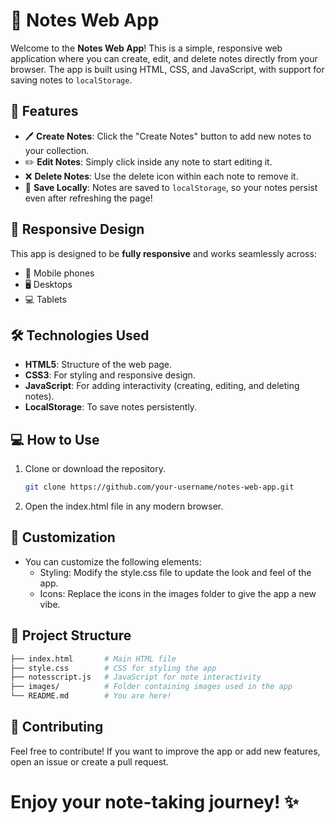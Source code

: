 # 📝 Notes Web App

Welcome to the **Notes Web App**! This is a simple, responsive web application where you can create, edit, and delete notes directly from your browser. The app is built using HTML, CSS, and JavaScript, with support for saving notes to `localStorage`.

## 🚀 Features

- 🖊️ **Create Notes**: Click the "Create Notes" button to add new notes to your collection.
- ✏️ **Edit Notes**: Simply click inside any note to start editing it.
- ❌ **Delete Notes**: Use the delete icon within each note to remove it.
- 💾 **Save Locally**: Notes are saved to `localStorage`, so your notes persist even after refreshing the page!

## 📱 Responsive Design

This app is designed to be **fully responsive** and works seamlessly across:

- 📱 Mobile phones
- 🖥️ Desktops
- 💻 Tablets

## 🛠️ Technologies Used

- **HTML5**: Structure of the web page.
- **CSS3**: For styling and responsive design.
- **JavaScript**: For adding interactivity (creating, editing, and deleting notes).
- **LocalStorage**: To save notes persistently.

## 💻 How to Use

1. Clone or download the repository.
   ```bash
   git clone https://github.com/your-username/notes-web-app.git
   ```
2. Open the index.html file in any modern browser.

## 🎨 Customization

- You can customize the following elements:
  - Styling: Modify the style.css file to update the look and feel of the app.
  - Icons: Replace the icons in the images folder to give the app a new vibe.

## 📂 Project Structure

```bash
├── index.html       # Main HTML file
├── style.css        # CSS for styling the app
├── notesscript.js   # JavaScript for note interactivity
├── images/          # Folder containing images used in the app
└── README.md        # You are here!
```

## 🌟 Contributing

Feel free to contribute! If you want to improve the app or add new features, open an issue or create a pull request.

# Enjoy your note-taking journey! ✨
